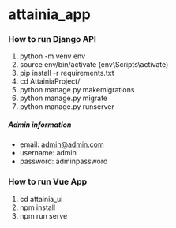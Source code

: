 # attainia_app



### How to run Django API

1. python -m venv env
2. source env/bin/activate (env\Scripts\activate)
3. pip install -r requirements.txt
4. cd AttainiaProject/
5. python manage.py makemigrations
6. python manage.py migrate
7. python manage.py runserver 

##### Admin information 
* email: admin@admin.com
* username: admin
* password: adminpassword


### How to run Vue App

1. cd attainia_ui
2. npm install 
3. npm run serve
